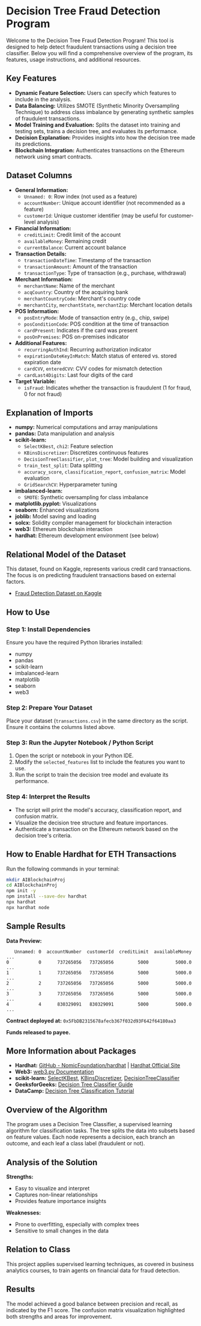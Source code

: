 # Decision Tree Fraud Detection Program

Welcome to the Decision Tree Fraud Detection Program! This tool is designed to help detect fraudulent transactions using a decision tree classifier. Below you will find a comprehensive overview of the program, its features, usage instructions, and additional resources.

## Key Features
- **Dynamic Feature Selection:** Users can specify which features to include in the analysis.
- **Data Balancing:** Utilizes SMOTE (Synthetic Minority Oversampling Technique) to address class imbalance by generating synthetic samples of fraudulent transactions.
- **Model Training and Evaluation:** Splits the dataset into training and testing sets, trains a decision tree, and evaluates its performance.
- **Decision Explanation:** Provides insights into how the decision tree made its predictions.
- **Blockchain Integration:** Authenticates transactions on the Ethereum network using smart contracts.

## Dataset Columns
- **General Information:**
  - `Unnamed: 0`: Row index (not used as a feature)
  - `accountNumber`: Unique account identifier (not recommended as a feature)
  - `customerId`: Unique customer identifier (may be useful for customer-level analysis)
- **Financial Information:**
  - `creditLimit`: Credit limit of the account
  - `availableMoney`: Remaining credit
  - `currentBalance`: Current account balance
- **Transaction Details:**
  - `transactionDateTime`: Timestamp of the transaction
  - `transactionAmount`: Amount of the transaction
  - `transactionType`: Type of transaction (e.g., purchase, withdrawal)
- **Merchant Information:**
  - `merchantName`: Name of the merchant
  - `acqCountry`: Country of the acquiring bank
  - `merchantCountryCode`: Merchant's country code
  - `merchantCity`, `merchantState`, `merchantZip`: Merchant location details
- **POS Information:**
  - `posEntryMode`: Mode of transaction entry (e.g., chip, swipe)
  - `posConditionCode`: POS condition at the time of transaction
  - `cardPresent`: Indicates if the card was present
  - `posOnPremises`: POS on-premises indicator
- **Additional Features:**
  - `recurringAuthInd`: Recurring authorization indicator
  - `expirationDateKeyInMatch`: Match status of entered vs. stored expiration date
  - `cardCVV`, `enteredCVV`: CVV codes for mismatch detection
  - `cardLast4Digits`: Last four digits of the card
- **Target Variable:**
  - `isFraud`: Indicates whether the transaction is fraudulent (1 for fraud, 0 for not fraud)

## Explanation of Imports
- **numpy:** Numerical computations and array manipulations
- **pandas:** Data manipulation and analysis
- **scikit-learn:**
  - `SelectKBest`, `chi2`: Feature selection
  - `KBinsDiscretizer`: Discretizes continuous features
  - `DecisionTreeClassifier`, `plot_tree`: Model building and visualization
  - `train_test_split`: Data splitting
  - `accuracy_score`, `classification_report`, `confusion_matrix`: Model evaluation
  - `GridSearchCV`: Hyperparameter tuning
- **imbalanced-learn:**
  - `SMOTE`: Synthetic oversampling for class imbalance
- **matplotlib.pyplot:** Visualizations
- **seaborn:** Enhanced visualizations
- **joblib:** Model saving and loading
- **solcx:** Solidity compiler management for blockchain interaction
- **web3:** Ethereum blockchain interaction
- **hardhat:** Ethereum development environment (see below)

## Relational Model of the Dataset
This dataset, found on Kaggle, represents various credit card transactions. The focus is on predicting fraudulent transactions based on external factors.

- [Fraud Detection Dataset on Kaggle](https://www.kaggle.com/datasets/ranjeetshrivastav/fraud-detection-dataset?resource=download)

## How to Use
### Step 1: Install Dependencies
Ensure you have the required Python libraries installed:
- numpy
- pandas
- scikit-learn
- imbalanced-learn
- matplotlib
- seaborn
- web3

### Step 2: Prepare Your Dataset
Place your dataset (`transactions.csv`) in the same directory as the script. Ensure it contains the columns listed above.

### Step 3: Run the Jupyter Notebook / Python Script
1. Open the script or notebook in your Python IDE.
2. Modify the `selected_features` list to include the features you want to use.
3. Run the script to train the decision tree model and evaluate its performance.

### Step 4: Interpret the Results
- The script will print the model's accuracy, classification report, and confusion matrix.
- Visualize the decision tree structure and feature importances.
- Authenticate a transaction on the Ethereum network based on the decision tree's criteria.

## How to Enable Hardhat for ETH Transactions
Run the following commands in your terminal:
```sh
mkdir AIBlockchainProj
cd AIBlockchainProj
npm init -y
npm install --save-dev hardhat
npx hardhat
npx hardhat node
```

## Sample Results
**Data Preview:**
```
   Unnamed: 0  accountNumber  customerId  creditLimit  availableMoney  ...
0           0      737265056   737265056         5000          5000.0  ...
1           1      737265056   737265056         5000          5000.0  ...
2           2      737265056   737265056         5000          5000.0  ...
3           3      737265056   737265056         5000          5000.0  ...
4           4      830329091   830329091         5000          5000.0  ...
```

**Contract deployed at:** `0x5FbDB2315678afecb367f032d93F642f64180aa3`

**Funds released to payee.**

## More Information about Packages
- **Hardhat:** [GitHub - NomicFoundation/hardhat](https://github.com/NomicFoundation/hardhat) | [Hardhat Official Site](https://hardhat.org/)
- **Web3:** [web3.py Documentation](https://web3py.readthedocs.io/)
- **scikit-learn:** [SelectKBest](https://scikit-learn.org/stable/modules/generated/sklearn.feature_selection.SelectKBest.html), [KBinsDiscretizer](https://scikit-learn.org/stable/modules/generated/sklearn.preprocessing.KBinsDiscretizer.html), [DecisionTreeClassifier](https://scikit-learn.org/stable/modules/generated/sklearn.tree.DecisionTreeClassifier.html)
- **GeeksforGeeks:** [Decision Tree Classifier Guide](https://www.geeksforgeeks.org/decision-tree-classifier-in-python-using-scikit-learn/)
- **DataCamp:** [Decision Tree Classification Tutorial](https://www.datacamp.com/tutorial/decision-tree-classification-python)

## Overview of the Algorithm
The program uses a Decision Tree Classifier, a supervised learning algorithm for classification tasks. The tree splits the data into subsets based on feature values. Each node represents a decision, each branch an outcome, and each leaf a class label (fraudulent or not).

## Analysis of the Solution
**Strengths:**
- Easy to visualize and interpret
- Captures non-linear relationships
- Provides feature importance insights

**Weaknesses:**
- Prone to overfitting, especially with complex trees
- Sensitive to small changes in the data

## Relation to Class
This project applies supervised learning techniques, as covered in business analytics courses, to train agents on financial data for fraud detection.

## Results
The model achieved a good balance between precision and recall, as indicated by the F1 score. The confusion matrix visualization highlighted both strengths and areas for improvement.
